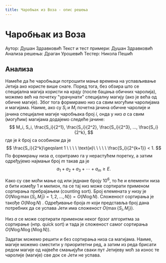 ```yaml
---
title: Чаробњак из Воза - опис решења
---
```


# Чаробњак из Воза

Аутор: Душан Здравковић
Текст и тест примери: Душан Здравковић
Анализа решења: Драган Урошевић
Тестер: Никола Пешић

## Анализа

Намеће да ће чаробњаци потрошити мање времена на успављивање Јетија ако користе више снаге. Поред тога, без обзира што се специјална магија користи на крају (после бацања обичних чаролија), можемо већ на почетку "урачунати" специјалну магију (ако је већа од обичне магије).
Због тога формирамо низ са свим могућим чаролијама и магијама. Наиме, ако су $S_i$ и $M_i$ почетна јачина обичне чаролије и јачина специјалне магије чаробњака број $i$, онда у низ $a$ са свим (могућим) магијама додајемо следеће јачине:
$$
M_i, S_i, \frac{S_i}{2^1}, \frac{S_i}{2^2}, \frac{S_i}{2^3}, ..., \frac{S_i}{2^k}, 
$$
где је $k$ број са особином да је 
$$
\frac{S_i}{2^k}\geqslant 1 \ \ \ \ \text{и}\ \ \ \ \ \frac{S_i}{2^{k+1}} < 1.
$$
По формирању низа $a$, соритрамо га у нерастућем поретку, а затим одређујемо најмањи број $m$ такав да је
$$
a_1 + a_2 + a_3 + \dotsb + a_m \geqslant E.
$$

Како су све моћи мање од или једнаке броју $10^6$, то ће и елементи низа $a$ бити између $1$ и милион, па се тај низ може сортирати применом сортирања пребрајањем (counting sort). Број елемената у низу је $О(N\log\max\{S_i, M_i|i=1, 2, ..., N\}) = O(N\log N)$. Сложеност сортирања је такође $О(N\log N)$ . Одређивање броја $m$ који представља број дана потребних да се успава Јети има сложеност $О(\max\{S_i,M_i\})$.


Низ $a$ се може сортирати применом неког брзог алгоритма за сортирање (нпр. quick sort)  и тада  је сложеност самог сортирања $O(N\log N\log(N\log N))$.

Задатак можемо решити и без сортирања низа са магијама. Наиме, магије можемо сместити у приоритетни ред, а затим из реда брисати редом магије од највеће смањијући сваки пут Јетијеву моћ за износ те чаролије (магије) све док се Јети не успава.
